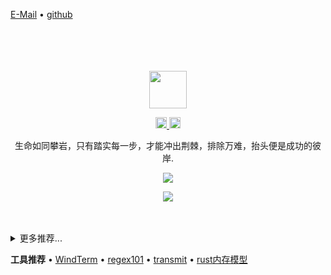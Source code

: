 [E-Mail](mailto:952750120@qq.com) • [github](https://github.com/zouhuigang)

<div align="center">
  <br>
  <br>
  <br>
  <br>
  <a href="https://github.com/zouhuigang">
    <img width="60" height="60" src="https://avatars.githubusercontent.com/u/15059874?v=4" />
  </a>
  <br>
  <p>
    <a href="http://weibo.com/zouhuigang">
      <img width="18" height="18" src="https://raw.githubusercontent.com/jaywcjlove/jaywcjlove/master/imgs/weibo.svg?sanitize=true" />
    </a>
    <a href="mailto:952750120@qq.com">
      <img width="18" height="18" src="https://raw.githubusercontent.com/jaywcjlove/jaywcjlove/master/imgs/mail.svg?sanitize=true" />
    </a>
  </p>
  <p>生命如同攀岩，只有踏实每一步，才能冲出荆棘，排除万难，抬头便是成功的彼岸.</p>
  <p>
    <a href="https://blog.anooc.com/">
      <img src="https://github-readme-stats.vercel.app/api?username=zouhuigang&show_icons=true&icon_color=805AD5&text_color=718096&bg_color=ffffff&hide_title=true&hide_border=true&hide=contribs,issues" />
    </a>
  </p>
  
  <p>
    <a href="https://blog.anooc.com/">
      <img src="https://github-profile-trophy.vercel.app/?username=zouhuigang&theme=flat&title=Stars,Followers,Commit,MultiLanguage&margin-w=5&row=1&column=4" />
    </a>
  </p>
  
  <br>
  <br>
</div>

<details>
<summary>更多推荐...</summary>

<!--公开库-->

项目 | 主页 | 关注 | 最后提交 | 下载 | 版本 
:--- | --- | :--- | :--- | :--- | :--- 
[技术书籍推荐](https://github.com/zouhuigang/book) | [`#homepage`](https://github.com/zouhuigang/book/issues) | [![GitHub stars](https://img.shields.io/github/stars/zouhuigang/book?style=flat)](https://github.com/zouhuigang/book/stargazers) | [![GitHub last commit](https://img.shields.io/github/last-commit/zouhuigang/book?style=flat&label=last)](https://github.com/zouhuigang/book/commits) | [![NPM Downloads](https://img.shields.io/npm/dm/awesome-mac.svg?label=&logo=npm&style=flat&labelColor=ffacab&color=dd4e4c)](https://www.npmjs.com/package/awesome-mac) | [![npm version](https://img.shields.io/npm/v/awesome-mac.svg?logo=npm)](https://www.npmjs.com/package/awesome-mac)
[kubernetes早期实践](https://github.com/zouhuigang/kubernetes)| [`#homepage`](https://github.com/zouhuigang/kubernetes) | - | - | - | - 
[handbook技术手册](https://github.com/zouhuigang/my-handbook)| [`#homepage`](https://github.com/zouhuigang/my-handbook) | - | - | - | - 
<!--公开库-->

<!--私人库-->

项目 | 主页
:--- | ---
[epoll-demo](https://github.com/zouhuigang/epoll-demo) | - |
[浏览器指纹生成及防伪](https://github.com/zouhuigang/browser_fingerprint) | - |
[zantui](https://github.com/zouhuigang/zantui)| - |
[anooc工具网站](https://github.com/zouhuigang/anooc-public-api)| 从0到1历时一年的学习项目，涉及二维码识别、图形特效处理、markdown编辑器，手机号归属地查询等多种工具前后端实现|

<!--私人库-->

  <img src="https://profile-counter.glitch.me/zouhuigang/count.svg" />
  <img src="https://komarev.com/ghpvc/?username=zouhuigang&color=green" />

</details>

**工具推荐** • 
[WindTerm](https://github.com/kingToolbox/WindTerm) • 
[regex101](https://regex101.com/) • 
[transmit](https://macwk.com/soft/transmit) • 
[rust内存模型](https://deepu.tech/memory-management-in-rust/)

